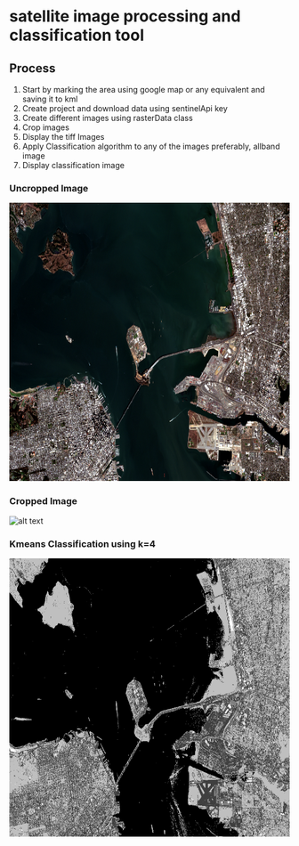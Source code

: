 # satellite image processing and classification tool

## Process

1. Start by marking the area using google map or any equivalent and saving it to kml
2. Create project and download data using sentinelApi key 
3. Create different images using rasterData class
4. Crop images
5. Display the tiff Images
6. Apply Classification algorithm to any of the images preferably, allband image
7. Display classification image


### Uncropped Image
<img src="assets/sanfrancisco.png" alt="alt text" width="700" height="500">


### Cropped Image
<img src="assets/sanFranciscoRGB_Cropped.png" alt="alt text" width="700" height="500">


### Kmeans Classification using k=4
<img src="assets/Figure_1.png" alt="alt text" width="700" height="500">